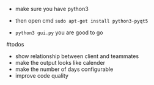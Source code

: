 
- make sure you have python3

- then open cmd `sudo apt-get install python3-pyqt5`

- `python3 gui.py` you are good to go


#todos
- show relationship between client and teammates
- make the output looks like calender
- make the number of days configurable
- improve code quality